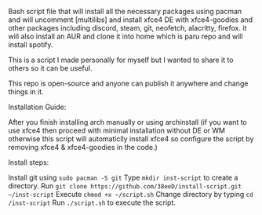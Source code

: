 Bash script file that will install all the necessary packages using pacman and will uncomment [multilibs] and install xfce4 DE with xfce4-goodies and other packages including discord, steam, git, neofetch, alacritty, firefox.
it will also install an AUR and clone it into home which is paru repo and will install spotify.


This is a script I made personally for myself but I wanted to share it to others so it can be useful.

This repo is open-source and anyone can publish it anywhere and change things in it.

Installation Guide:

After you finish installing arch manually or using archinstall (if you want to use xfce4 then proceed with minimal installation without DE or WM otherwise this script will automaticlly install xfce4 so configure the script by removing xfce4 & xfce4-goodies in the code.)

Install steps:

Install git using `sudo pacman -S git`
Type `mkdir inst-script` to create a directory.
Run `git clone https://github.com/38eeD/install-script.git ~/inst-script`
Execute `chmod +x ~/script.sh`
Change directory by typing `cd /inst-script`
Run `./script.sh` to execute the script.
